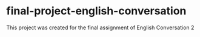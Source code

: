 # final-project-english-conversation
This project was created for the final assignment of English Conversation 2
